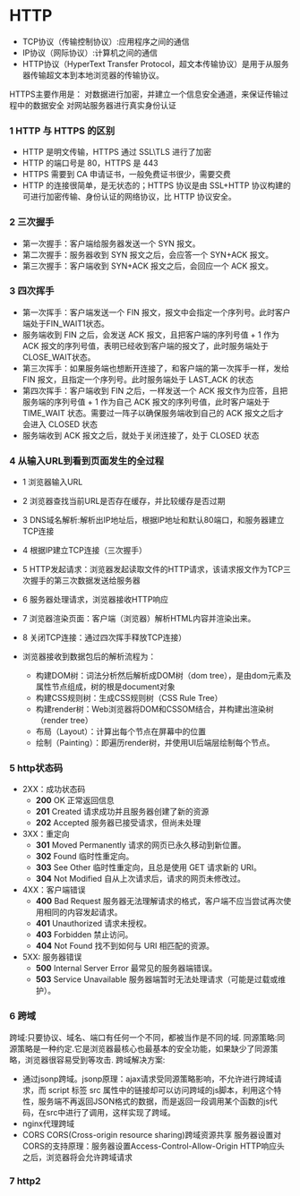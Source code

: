 # HTTP

- TCP协议（传输控制协议）:应用程序之间的通信
- IP协议（网际协议）:计算机之间的通信
- HTTP协议（HyperText Transfer Protocol，超文本传输协议）是用于从服务器传输超文本到本地浏览器的传输协议。

HTTPS主要作用是：
对数据进行加密，并建立一个信息安全通道，来保证传输过程中的数据安全
对网站服务器进行真实身份认证

### 1 HTTP 与 HTTPS 的区别 

- HTTP 是明文传输，HTTPS 通过 SSL\TLS 进行了加密
- HTTP 的端口号是 80，HTTPS 是 443
- HTTPS 需要到 CA 申请证书，一般免费证书很少，需要交费
- HTTP 的连接很简单，是无状态的；HTTPS 协议是由 SSL+HTTP 协议构建的可进行加密传输、身份认证的网络协议，比 HTTP 协议安全。

### 2 三次握手
- 第一次握手：客户端给服务器发送一个 SYN 报文。
- 第二次握手：服务器收到 SYN 报文之后，会应答一个 SYN+ACK 报文。
- 第三次握手：客户端收到 SYN+ACK 报文之后，会回应一个 ACK 报文。

### 3 四次挥手
- 第一次挥手：客户端发送一个 FIN 报文，报文中会指定一个序列号。此时客户端处于FIN_WAIT1状态。
- 服务端收到 FIN 之后，会发送 ACK 报文，且把客户端的序列号值 + 1 作为 ACK 报文的序列号值，表明已经收到客户端的报文了，此时服务端处于 CLOSE_WAIT状态。
- 第三次挥手：如果服务端也想断开连接了，和客户端的第一次挥手一样，发给 FIN 报文，且指定一个序列号。此时服务端处于 LAST_ACK 的状态
- 第四次挥手：客户端收到 FIN 之后，一样发送一个 ACK 报文作为应答，且把服务端的序列号值 + 1 作为自己 ACK 报文的序列号值，此时客户端处于 TIME_WAIT 状态。需要过一阵子以确保服务端收到自己的 ACK 报文之后才会进入 CLOSED 状态
- 服务端收到 ACK 报文之后，就处于关闭连接了，处于 CLOSED 状态

### 4 从输入URL到看到页面发生的全过程
- 1 浏览器输入URL
- 2 浏览器查找当前URL是否存在缓存，并比较缓存是否过期
- 3 DNS域名解析:解析出IP地址后，根据IP地址和默认80端口，和服务器建立TCP连接
- 4 根据IP建立TCP连接（三次握手）
- 5 HTTP发起请求：浏览器发起读取文件的HTTP请求，该请求报文作为TCP三次握手的第三次数据发送给服务器
- 6 服务器处理请求，浏览器接收HTTP响应
- 7 浏览器渲染页面：客户端（浏览器）解析HTML内容并渲染出来。
- 8 关闭TCP连接：通过四次挥手释放TCP连接）

- 浏览器接收到数据包后的解析流程为：
  - 构建DOM树：词法分析然后解析成DOM树（dom tree），是由dom元素及属性节点组成，树的根是document对象
  - 构建CSS规则树：生成CSS规则树（CSS Rule Tree）
  - 构建render树：Web浏览器将DOM和CSSOM结合，并构建出渲染树（render tree）
  - 布局（Layout）：计算出每个节点在屏幕中的位置
  - 绘制（Painting）：即遍历render树，并使用UI后端层绘制每个节点。


### 5 http状态码

- 2XX：成功状态码
  - **200** OK 正常返回信息
  - **201** Created 请求成功并且服务器创建了新的资源
  - **202** Accepted 服务器已接受请求，但尚未处理
- 3XX：重定向
  - **301** Moved Permanently 请求的网页已永久移动到新位置。
  - **302** Found 临时性重定向。
  - **303** See Other 临时性重定向，且总是使用 GET 请求新的 URI。
  - **304** Not Modified 自从上次请求后，请求的网页未修改过。
- 4XX：客户端错误
  - **400** Bad Request 服务器无法理解请求的格式，客户端不应当尝试再次使用相同的内容发起请求。
  - **401** Unauthorized 请求未授权。
  - **403** Forbidden 禁止访问。
  - **404** Not Found 找不到如何与 URI 相匹配的资源。
- 5XX: 服务器错误
  - **500** Internal Server Error 最常见的服务器端错误。
  - **503** Service Unavailable 服务器端暂时无法处理请求（可能是过载或维护）。

### 6 跨域
跨域:只要协议、域名、端口有任何一个不同，都被当作是不同的域.
同源策略:同源策略是一种约定.它是浏览器最核心也最基本的安全功能，如果缺少了同源策略，浏览器很容易受到等攻击.
跨域解决方案:
- 通过jsonp跨域。jsonp原理：ajax请求受同源策略影响，不允许进行跨域请求，而 script 标签 src 属性中的链接却可以访问跨域的js脚本，利用这个特性，服务端不再返回JSON格式的数据，而是返回一段调用某个函数的js代码，在src中进行了调用，这样实现了跨域。
- nginx代理跨域
- CORS CORS(Cross-origin resource sharing)跨域资源共享 服务器设置对CORS的支持原理：服务器设置Access-Control-Allow-Origin HTTP响应头之后，浏览器将会允许跨域请求

### 7 http2

 

